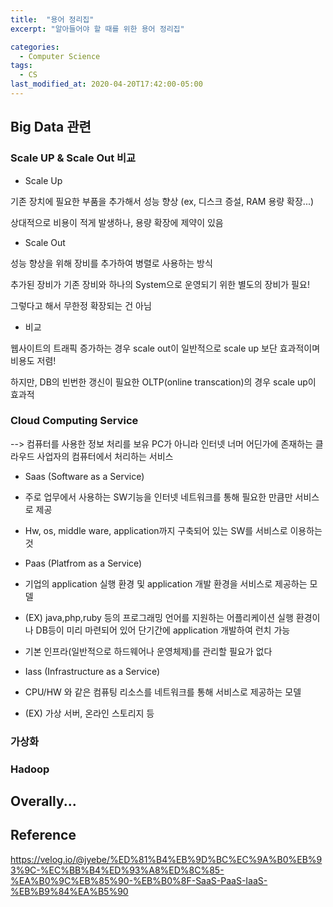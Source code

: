 ```yaml
---
title:  "용어 정리집"
excerpt: "알아들어야 할 때를 위한 용어 정리집"

categories:
  - Computer Science
tags:
  - CS
last_modified_at: 2020-04-20T17:42:00-05:00
---
```


## Big Data 관련


### Scale UP & Scale Out 비교

* Scale Up

기존 장치에 필요한 부품을 추가해서 성능 향상 (ex, 디스크 증설, RAM 용량 확장...)

상대적으로 비용이 적게 발생하나, 용량 확장에 제약이 있음


* Scale Out

성능 향상을 위해 장비를 추가하여 병렬로 사용하는 방식

추가된 장비가 기존 장비와 하나의 System으로 운영되기 위한 별도의 장비가 필요!

그렇다고 해서 무한정 확장되는 건 아님 


* 비교

웹사이트의 트래픽 증가하는 경우 scale out이 일반적으로 scale up	보단 효과적이며 비용도 저렴!

하지만, DB의 빈번한 갱신이 필요한 OLTP(online transcation)의 경우 scale up이 효과적


### Cloud Computing Service 


--> 컴퓨터를 사용한 정보 처리를 보유 PC가 아니라 인터넷 너머 어딘가에 존재하는 클라우드 사업자의 컴퓨터에서 처리하는 서비스


* Saas (Software as a Service)

- 주로 업무에서 사용하는 SW기능을 인터넷 네트워크를 통해 필요한 만큼만 서비스로 제공 

- Hw, os, middle ware, application까지 구축되어 있는 SW를 서비스로 이용하는 것

* Paas (Platfrom as a Service)

- 기업의 application 실행 환경 및 application 개발 환경을 서비스로 제공하는 모델

- (EX) java,php,ruby 등의 프로그래밍 언어를 지원하는 어플리케이션 실행 환경이나 DB등이 미리 마련되어 있어 단기간에 application 개발하여 런치 가능

- 기본 인프라(일반적으로 하드웨어나 운영체제)를 관리할 필요가 없다

* Iass (Infrastructure as a Service)

- CPU/HW 와 같은 컴퓨팅 리소스를 네트워크를 통해 서비스로 제공하는 모델

- (EX) 가상 서버, 온라인 스토리지 등


### 가상화



### Hadoop




## Overally...



## Reference

https://velog.io/@jyebe/%ED%81%B4%EB%9D%BC%EC%9A%B0%EB%93%9C-%EC%BB%B4%ED%93%A8%ED%8C%85-%EA%B0%9C%EB%85%90-%EB%B0%8F-SaaS-PaaS-IaaS-%EB%B9%84%EA%B5%90
